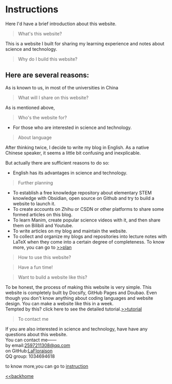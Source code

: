 # Instructions
Here I'd have a brief introduction about this website. 



> What's this website?  

This is a website I built for sharing my learning experience and notes about science and technology.



> Why do I build this website?  

Here are several reasons:
- 



As is known to us, in most of the universities in China


>What will  I share on this website?  

As is mentioned above, 



>Who's the website for?

- For those who are interested in science and technology.


> About language  

After thinking twice, I decide to write my blog in English. As a native Chinese speaker, it seems a little bit confusing and inexplicable. 

But actually there are sufficient reasons to do so:
- English has its advantages in science and technology.  

>Further planning

- To establish a free knowledge repository about elementary STEM knowledge  with Obsidian, open source on Github and try to build a website to launch it.
- To create accounts on Zhihu or CSDN or other platforms to share some formed articles on this blog.
- To learn Manim, create popular science videos with it, and then share them on Bilibili and Youtube.
- To write articles on my blog and maintain the website. 
- To collect and organize my blogs and repositories into lecture notes with LaTeX when they come into a certain degree of completeness.
To know more, you can go to [>>plan](Plan/README.md)

> How to use this website?  

> Have a fun time!



>Want to build a website like this?

To be honest, the process of making this website is very simple. This website is completely built by Docsify, GitHub Pages and Doubao.  Even though you don't know anything about coding languages and website design. You can make a website like this in a week.  
 Tempted by this? click here to see the detailed tutorial.[>>tutorial](05/README.md)



>To contact me

If you are also interested in science and technology,  have  have any questions about this website.  
You can contact me——  
by email:2597211308@qq.com  
on GitHub:[LaFloraison](https://github.com/LaFloraison)  
QQ group: 1034694618

to know more,you can go to [instruction](guide.md)

[<<backhome](/)
